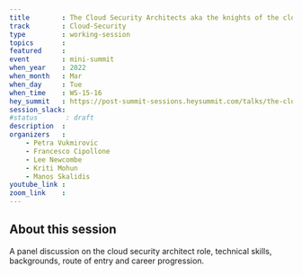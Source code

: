 ```yaml
---
title        : The Cloud Security Architects aka the knights of the cloud kingdom - Panel Discussion
track        : Cloud-Security
type         : working-session
topics       :
featured     :
event        : mini-summit
when_year    : 2022
when_month   : Mar
when_day     : Tue
when_time    : WS-15-16
hey_summit   : https://post-summit-sessions.heysummit.com/talks/the-cloud-security-architects-aka-the-knights-of-the-cloud-kingdom-panel-discussion/
session_slack:
#status       : draft
description  :
organizers   :
    - Petra Vukmirovic
    - Francesco Cipollone 
    - Lee Newcombe
    - Kriti Mohun
    - Manos Skalidis
youtube_link :
zoom_link    : 
---
```


## About this session
A panel discussion on the cloud security architect role, technical skills, backgrounds, route of entry and career progression.
